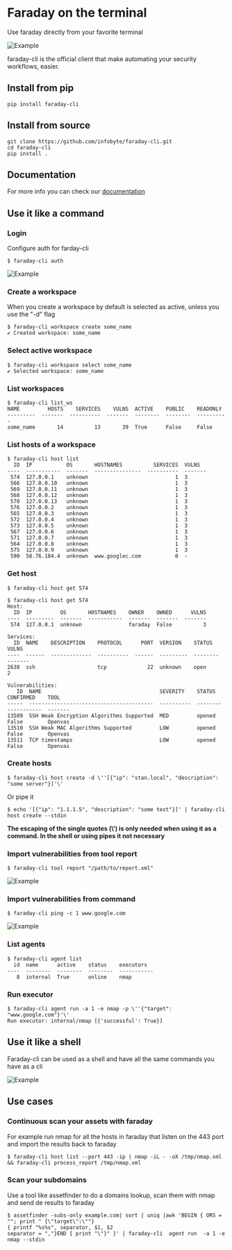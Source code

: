 # Faraday on the terminal
Use faraday directly from your favorite terminal

![Example](./docs/docs/images/general.gif)

faraday-cli is the official client that make automating your security workflows, easier.

## Install from pip

```
pip install faraday-cli
```

## Install from source
```shell script
git clone https://github.com/infobyte/faraday-cli.git
cd faraday-cli
pip install .
```

## Documentation

For more info you can check our [documentation][doc]


## Use it like a command

### Login

Configure auth for farday-cli

```shell script
$ faraday-cli auth
```
![Example](./docs/docs/images/auth.gif)


### Create a workspace
When you create a workspace by default is selected as active, unless you use the "-d" flag
```shell script
$ faraday-cli workspace create some_name
✔ Created workspace: some_name
```

### Select active workspace

```shell script
$ faraday-cli workspace select some_name
✔ Selected workspace: some_name
```

### List workspaces

```shell script
$ faraday-cli list_ws
NAME         HOSTS    SERVICES    VULNS  ACTIVE    PUBLIC    READONLY
---------  -------  ----------  -------  --------  --------  ----------
some_name       14          13       39  True      False     False
```

### List hosts of a workspace

```shell script
$ faraday-cli host list
  ID  IP           OS       HOSTNAMES          SERVICES  VULNS
----  -----------  -------  ---------------  ----------  -------
 574  127.0.0.1    unknown                            1  3
 566  127.0.0.10   unknown                            1  3
 569  127.0.0.11   unknown                            1  3
 568  127.0.0.12   unknown                            1  3
 570  127.0.0.13   unknown                            1  3
 576  127.0.0.2    unknown                            1  3
 565  127.0.0.3    unknown                            1  3
 572  127.0.0.4    unknown                            1  3
 573  127.0.0.5    unknown                            1  3
 567  127.0.0.6    unknown                            1  3
 571  127.0.0.7    unknown                            1  3
 564  127.0.0.8    unknown                            1  3
 575  127.0.0.9    unknown                            1  3
 590  58.76.184.4  unknown  www.googlec.com           0  -
```

### Get host

```shell script
$ faraday-cli host get 574

$ faraday-cli host get 574
Host:
  ID  IP         OS       HOSTNAMES    OWNER    OWNED      VULNS
----  ---------  -------  -----------  -------  -------  -------
 574  127.0.0.1  unknown               faraday  False          3

Services:
  ID  NAME    DESCRIPTION    PROTOCOL      PORT  VERSION    STATUS      VULNS
----  ------  -------------  ----------  ------  ---------  --------  -------
2638  ssh                    tcp             22  unknown    open            2

Vulnerabilities:
   ID  NAME                                      SEVERITY    STATUS    CONFIRMED    TOOL
-----  ----------------------------------------  ----------  --------  -----------  -------
13509  SSH Weak Encryption Algorithms Supported  MED         opened    False        Openvas
13510  SSH Weak MAC Algorithms Supported         LOW         opened    False        Openvas
13511  TCP timestamps                            LOW         opened    False        Openvas
```

### Create hosts

```shell script
$ faraday-cli host create -d \''[{"ip": "stan.local", "description": "some server"}]'\'
```

Or pipe it
```shell script
$ echo '[{"ip": "1.1.1.5", "description": "some text"}]' | faraday-cli host create --stdin

```
**The escaping of the single quotes (\\') is only needed when using it as a command.
In the shell or using pipes it not necessary**


### Import vulnerabilities from tool report

```shell script
$ faraday-cli tool report "/path/to/report.xml"
```
![Example](./docs/docs/images/process_report.gif)

### Import vulnerabilities from command

```shell script
$ faraday-cli ping -c 1 www.google.com
```
![Example](./docs/docs/images/command.gif)

### List agents

```shell script
$ faraday-cli agent list
  id  name      active    status    executors
----  --------  --------  --------  -----------
   8  internal  True      online    nmap
```

### Run executor

```shell script
$ faraday-cli agent run -a 1 -e nmap -p \''{"target": "www.google.com"}'\'
Run executor: internal/nmap [{'successful': True}]
```



## Use it like a shell

Faraday-cli can be used as a shell and have all the same commands you have as a cli

![Example](./docs/docs/images/shell.gif)

## Use cases

### Continuous scan your assets with faraday

For example run nmap for all the hosts in faraday that listen on the 443 port and import the results back to faraday
```shell
$ faraday-cli host list --port 443 -ip | nmap -iL - -oX /tmp/nmap.xml  && faraday-cli process_report /tmp/nmap.xml
```

### Scan your subdomains

Use a tool like assetfinder to do a domains lookup, scan them with nmap and send de results to faraday

```shell
$ assetfinder -subs-only example.com| sort | uniq |awk 'BEGIN { ORS = ""; print " {\"target\":\""}
{ printf "%s%s", separator, $1, $2
separator = ","}END { print "\"}" }' | faraday-cli  agent run  -a 1 -e nmap --stdin
```


[doc]: https://docs.faraday-cli.faradaysec.com
